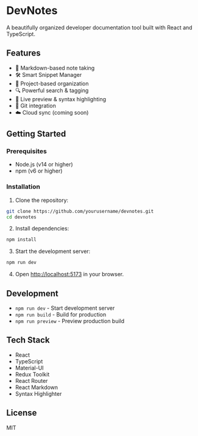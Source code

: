 # DevNotes

A beautifully organized developer documentation tool built with React and TypeScript.

## Features

- 📝 Markdown-based note taking
- 🛠️ Smart Snippet Manager
- 📁 Project-based organization
- 🔍 Powerful search & tagging
- 📄 Live preview & syntax highlighting
- 🔧 Git integration
- ☁️ Cloud sync (coming soon)

## Getting Started

### Prerequisites

- Node.js (v14 or higher)
- npm (v6 or higher)

### Installation

1. Clone the repository:
```bash
git clone https://github.com/yourusername/devnotes.git
cd devnotes
```

2. Install dependencies:
```bash
npm install
```

3. Start the development server:
```bash
npm run dev
```

4. Open [http://localhost:5173](http://localhost:5173) in your browser.

## Development

- `npm run dev` - Start development server
- `npm run build` - Build for production
- `npm run preview` - Preview production build

## Tech Stack

- React
- TypeScript
- Material-UI
- Redux Toolkit
- React Router
- React Markdown
- Syntax Highlighter

## License

MIT 